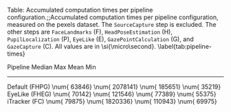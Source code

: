 
Table: Accumulated computation times per pipeline configuration.;;Accumulated computation times per pipeline configuration, measured on
the pexels dataset. The `SourceCapture` step is excluded. The other steps are
`FaceLandmarks` (F), `HeadPoseEstimation` (H), `PupilLocalization` (P),
`EyeLike` (E), `GazePointCalculation` (G), and `GazeCapture` (C). All values
are in \si{\micro\second}. \label{tab:pipeline-times}

Pipeline                Median             Max            Mean             Min
-------------- --------------- --------------- --------------- ---------------
Default (FHPG) \num{    63846} \num{  2078141} \num{   185651} \num{    35219}
EyeLike (FHEG) \num{    70142} \num{   121546} \num{    77389} \num{    55375}
iTracker (FC)  \num{    79875} \num{  1820336} \num{   110943} \num{    69975}
